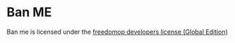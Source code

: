 Ban ME
=====
Ban me is licensed under the [freedomop developers license (Global Edition)](https://github.com/FreedomOpDevs/License/blob/master/License.md)
